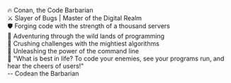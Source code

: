 🔥 Conan, the Code Barbarian <br>
⚔️ Slayer of Bugs | Master of the Digital Realm <br>
🛡️ Forging code with the strength of a thousand servers <br>
🌄 Adventuring through the wild lands of programming <br>
💪 Crushing challenges with the mightiest algorithms <br>
🔮 Unleashing the power of the command line <br>
📜 "What is best in life? To code your enemies, see your programs run, and hear the cheers of users!" <br> 
-- Codean the Barbarian

<!---
chrisanilao/chrisanilao is a ✨ special ✨ repository because its `README.md` (this file) appears on your GitHub profile.
You can click the Preview link to take a look at your changes.
--->
